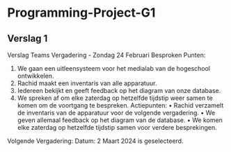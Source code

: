 # Programming-Project-G1

## Verslag 1

Verslag Teams Vergadering - Zondag 24 Februari Besproken Punten:

1. We gaan een uitleensysteem voor het medialab van de hogeschool ontwikkelen.
2. Rachid maakt een inventaris van alle apparatuur. 
3. Iedereen bekijkt en geeft feedback op het diagram van onze database.
4. We spreken af om elke zaterdag op hetzelfde tijdstip weer samen te komen om de voortgang te bespreken. Actiepunten:
 • Rachid verzamelt de inventaris van de apparatuur voor de volgende vergadering. 
 • We geven allemaal feedback op het diagram van de database. 
 • We komen elke zaterdag op hetzelfde tijdstip samen voor verdere besprekingen.

Volgende Vergadering: Datum: 2 Maart 2024 is geselecteerd.